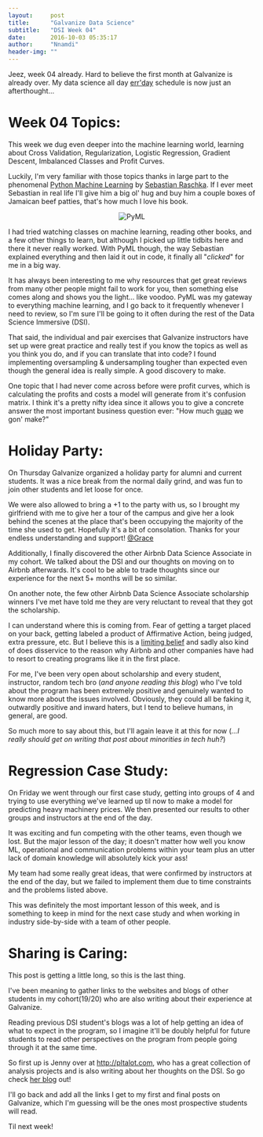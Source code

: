```yaml
---
layout:     post
title:      "Galvanize Data Science"
subtitle:   "DSI Week 04"
date:       2016-10-03 05:35:17
author:     "Nnamdi"
header-img: ""
---
```


Jeez, week 04 already. Hard to believe the first month at Galvanize is already over. My data science all day [err'day](http://www.urbandictionary.com/define.php?term=Errday&defid=3252939) schedule is now just an afterthought...

# Week 04 Topics:
This week we dug even deeper into the machine learning world, learning about Cross Validation, Regularization, Logistic Regression, Gradient Descent, Imbalanced Classes and Profit Curves.

Luckily, I'm very familiar with those topics thanks in large part to the phenomenal [Python Machine Learning](https://www.packtpub.com/big-data-and-business-intelligence/python-machine-learning) by [Sebastian Raschka](https://twitter.com/rasbt). If I ever meet Sebastian in real life I'll give him a big ol' hug and buy him a couple boxes of Jamaican beef patties, that's how much I love his book.

<p align="center">
<img src="https://d255esdrn735hr.cloudfront.net/sites/default/files/imagecache/ppv4_main_book_cover/9781783555130.png" alt="PyML">
</p>

I had tried watching classes on machine learning, reading other books, and a few other things to learn, but although I picked up little tidbits here and there it never really worked. With PyML though, the way Sebastian explained everything and then laid it out in code, it finally all "*clicked*" for me in a big way.

It has always been interesting to me why resources that get great reviews from many other people might fail to work for you, then something else comes along and shows you the light... like voodoo. PyML was my gateway to everything machine learning, and I go back to it frequently whenever I need to review, so I'm sure I'll be going to it often during the rest of the Data Science Immersive (DSI).

That said, the individual and pair exercises that Galvanize instructors have set up were great practice and really test if you know the topics as well as you think you do, and if you can translate that into code? I found implementing oversampling & undersampling tougher than expected even though the general idea is really simple. A good discovery to make.

One topic that I had never come across before were profit curves, which is calculating the profits and costs a model will generate from it's confusion matrix. I think it's a pretty nifty idea since it allows you to give a concrete answer the most important business question ever: "How much [guap](http://www.urbandictionary.com/define.php?term=Guap) we gon' make?"

# Holiday Party:
On Thursday Galvanize organized a holiday party for alumni and current students. It was a nice break from the normal daily grind, and was fun to join other students and let loose for once.

We were also allowed to bring a +1 to the party with us, so I brought my girlfriend with me to give her a tour of the campus and give her a look behind the scenes at the place that's been occupying the majority of the time she used to get. Hopefully it's a bit of consolation. Thanks for your endless understanding and support! [@Grace](https://www.facebook.com/grace.wei.7547)

Additionally, I finally discovered the other Airbnb Data Science Associate in my cohort. We talked about the DSI and our thoughts on moving on to Airbnb afterwards. It's cool to be able to trade thoughts since our experience for the next 5+ months will be so similar.

On another note, the few other Airbnb Data Science Associate scholarship winners I've met have told me they are very reluctant to reveal that they got the scholarship.

I can understand where this is coming from. Fear of getting a target placed on your back, getting labeled a product of Affirmative Action, being judged, extra pressure, etc. But I believe this is a [limiting belief](http://changingminds.org/explanations/belief/limiting_beliefs.htm) and sadly also kind of does disservice to the reason why Airbnb and other companies have had to resort to creating programs like it in the first place.

For me, I've been very open about scholarship and every student, instructor, random tech bro (*and anyone reading this blog*) who I've told about the program has been extremely positive and genuinely wanted to know more about the issues involved. Obviously, they could all be faking it, outwardly positive and inward haters, but I tend to believe humans, in general, are good.

So much more to say about this, but I'll again leave it at this for now (*...I really should get on writing that post about minorities in tech huh?*)

# Regression Case Study:
On Friday we went through our first case study, getting into groups of 4 and trying to use everything we've learned up til now to make a model for predicting heavy machinery prices. We then presented our results to other groups and instructors at the end of the day.

It was exciting and fun competing with the other teams, even though we lost. But the major lesson of the day; it doesn't matter how well you know ML, operational and communication problems within your team plus an utter lack of domain knowledge will absolutely kick your ass!

My team had some really great ideas, that were confirmed by instructors at the end of the day, but we failed to implement them due to time constraints and the problems listed above.

This was definitely the most important lesson of this week, and is something to keep in mind for the next case study and when working in industry side-by-side with a team of other people.

# Sharing is Caring:
This post is getting a little long, so this is the last thing.

I've been meaning to gather links to the websites and blogs of other students in my cohort(19/20) who are also writing about their experience at Galvanize.

Reading previous DSI student's blogs was a lot of help getting an idea of what to expect in the program, so I imagine it'll be doubly helpful for future students to read other perspectives on the program from people going through it at the same time.

So first up is Jenny over at http://pltalot.com, who has a great collection of analysis projects and is also writing about her thoughts on the DSI. So go check [her blog](http://pltalot.com) out!

I'll go back and add all the links I get to my first and final posts on Galvanize, which I'm guessing will be the ones most prospective students will read.

Til next week!
